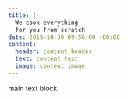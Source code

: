 ```yaml
---
title: |-
  We cook everything
  for you from scratch
date: 2019-10-30 09:56:00 +00:00
content:
  header: content header
  text: content text
  image: content image
---
```


main text block
